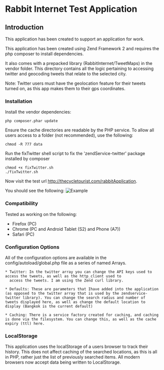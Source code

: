Rabbit Internet Test Application
================================

Introduction
------------
This application has been created to support an application for work.

This application has been created using Zend Framework 2 and requires the php composer to install dependencies.

It also comes with a prepacked library (RabbitInternet/TweetMaps) in the vendor folder. This directory contains all the logic pertaining to accessing twitter and geocoding tweets that relate to the selected city.

Note: Twitter users must have the geolocation feature for their tweets turned on, as this app makes them to their gps coordinates.

### Installation

Install the vendor dependencies:
```
php composer.phar update
```

Ensure the cache directories are readable by the PHP service. To allow all users access to a folder (not recommended), use the following:
```
chmod -R 777 data
```

Run the fixTwitter shell script to fix the 'zendService-twitter' package installed by composer
```
chmod +x fixTwitter.sh
./fixTwitter.sh
```
Now visit the test url <http://thecycletourist.com/rabbitApplication>. 

You should see the following:
![Example](http://i.imgur.com/SABuZRf.jpg)


### Compatibility

Tested as working on the following:

* Firefox (PC)
* Chrome (PC and Android Tablet (S2) and Phone (A7))
* Safari (PC)


### Configuration Options
All of the configuration options are available in the config/autoload/global.php file as a series of named Arrays.

```
* Twitter: In the twitter array you can change the API keys used to access the tweets, as well as the http_client used to 
  access the tweets. I am using the Zend curl library.

* Defaults: These are parameters that Ihave added into the application (as opposed to the twitter array that is used by the zendservice-twitter library). You can change the search radius and number of tweets displayed here, as well as change the default location to display (Bangkok is the current default)

* Caching: There is a service factory created for caching, and caching is done via the filesystem. You can change this, as well as the cache expiry (ttl) here.
```

### LocalStorage

This application uses the localStorage of a users browser to track their history. This does not affect caching of the searched locations, as this is all in PHP, rather just the list of previously searched items. All modern browsers now accept data being written to LocalStorage. 




